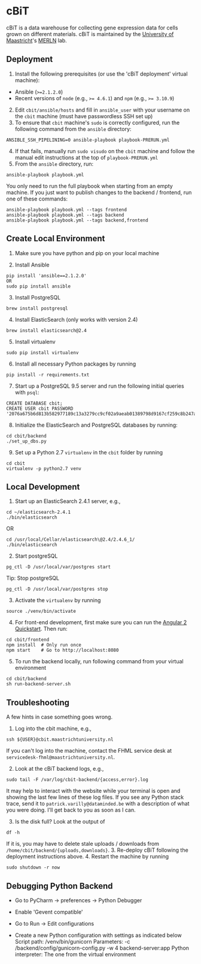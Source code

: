 cBiT
====

cBiT is a data warehouse for collecting gene expression data for cells grown on different materials. 
cBiT is maintained by the [University of Maastricht](https://www.maastrichtuniversity.nl/)'s [MERLN](http://merln.maastrichtuniversity.nl/) lab.


Deployment
----------
1. Install the following prerequisites (or use the 'cBiT deployment' virtual machine):
 - Ansible (`>=2.1.2.0`)
 - Recent versions of `node` (e.g., `>= 4.6.1`) and `npm` (e.g., `>= 3.10.9`)
2. Edit `cbit/ansible/hosts` and fill in `ansible_user` with your username on the `cbit` machine (must have passwordless SSH set up)
3. To ensure that `cbit` machine's `sudo` is correctly configured, run the following command from the `ansible` directory:
```
ANSIBLE_SSH_PIPELINING=0 ansible-playbook playbook-PRERUN.yml
```
4. If that fails, manually run `sudo visudo` on the `cbit` machine and follow the manual edit instructions at the top of `playbook-PRERUN.yml`
5. From the `ansible` directory, run:
```
ansible-playbook playbook.yml
```
You only need to run the full playbook when starting from an empty machine.  If you just want to publish changes to the backend / frontend, run one of these commands:
```
ansible-playbook playbook.yml --tags frontend
ansible-playbook playbook.yml --tags backend
ansible-playbook playbook.yml --tags backend,frontend
```

Create Local Environment
------------------------

1. Make sure you have python and pip on your local machine

2. Install Ansible
```
pip install 'ansible==2.1.2.0'
OR
sudo pip install ansible
```

3. Install PostgreSQL
```
brew install postgresql
```

4. Install ElasticSearch (only works with version 2.4)
```
brew install elasticsearch@2.4
```

5. Install virtualenv
```
sudo pip install virtualenv
```

6. Install all necessary Python packages by running
```
pip install -r requirements.txt
```

7. Start up a PostgreSQL 9.5 server and run the following initial queries with `psql`:
```
CREATE DATABASE cbit;
CREATE USER cbit PASSWORD '2076a675b6d813b582977189c13a3279cc9cf02a9aeab01389798d9167cf259c8b247aee9a2be149';
```

8. Initialize the ElasticSearch and PostgreSQL databases by running:
```
cd cbit/backend
./set_up_dbs.py
```

9. Set up a Python 2.7 `virtualenv` in the `cbit` folder by running
```
cd cbit
virtualenv -p python2.7 venv
```

Local Development
-----------------

1. Start up an ElasticSearch 2.4.1 server, e.g.,
```
cd ~/elasticsearch-2.4.1
./bin/elasticsearch
```
OR
```
cd /usr/local/Cellar/elasticsearch\@2.4/2.4.6_1/
./bin/elasticsearch
```

2.  Start postgreSQL
```
pg_ctl -D /usr/local/var/postgres start
```
Tip: Stop postgreSQL
```
pg_ctl -D /usr/local/var/postgres stop
```

3. Activate the `virtualenv` by running
```
source ./venv/bin/activate
```

4. For front-end development, first make sure you can run the [Angular 2 Quickstart](https://angular.io/docs/ts/latest/quickstart.html).  Then run:
```
cd cbit/frontend
npm install  # Only run once
npm start    # Go to http://localhost:8080
```

5. To run the backend locally, run following command from your virtual environment
```
cd cbit/backend
sh run-backend-server.sh
```


Troubleshooting
---------------

A few hints in case something goes wrong.

1. Log into the cbit machine, e.g.,
```
ssh ${USER}@cbit.maastrichtuniversity.nl
```
If you can't log into the machine, contact the FHML service desk at `servicedesk-fhml@maastrichtuniversity.nl`.

2. Look at the cBiT backend logs, e.g.,
```
sudo tail -F /var/log/cbit-backend/{access,error}.log
```
It may help to interact with the website while your terminal is open and showing the last few lines of these log files.
If you see any Python stack trace, send it to `patrick.varilly@dataminded.be` with a description of what you were doing.  I'll get back to you as soon as I can.

3. Is the disk full?  Look at the output of
```
df -h
```
If it is, you may have to delete stale uploads / downloads from `/home/cbit/backend/{uploads,downloads}`.
3. Re-deploy cBiT following the deployment instructions above.
4. Restart the machine by running
```
sudo shutdown -r now
```



Debugging Python Backend
-------------------------
- Go to PyCharm -> preferences -> Python Debugger
- Enable 'Gevent compatible'

- Go to Run -> Edit configurations
- Create a new Python configuration with settings as indicated below
Script path: <repo location>/venv/bin/gunicorn
Parameters: -c <repo location>/backend/config/gunicorn-config.py -w 4 backend-server:app
Python interpreter: The one from the virtual environment
